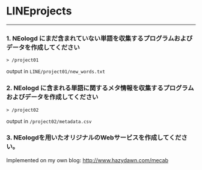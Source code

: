 # LINEprojects
---


### 1. NEologd にまだ含まれていない単語を収集するプログラムおよびデータを作成してください
    > /project01

output in `LINE/project01/new_words.txt`

### 2. NEologd に含まれる単語に関するメタ情報を収集するプログラムおよびデータを作成してください
    > /project02

output in `/project02/metadata.csv`

### 3. NEologdを用いたオリジナルのWebサービスを作成してください。

Implemented on my own blog: http://www.hazydawn.com/mecab